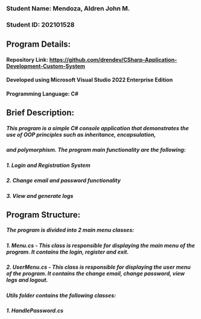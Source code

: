 ### Student Name: Mendoza, Aldren John M.
### Student ID: 202101528

## Program Details:

#### Repository Link: https://github.com/drendev/CSharp-Application-Development-Custom-System
#### Developed using Microsoft Visual Studio 2022 Enterprise Edition
#### Programming Language: C#

## Brief Description:

##### This program is a simple C# console application that demonstrates the use of OOP principles such as inheritance, encapsulation, 
##### and polymorphism. The program main functionality are the following:

##### 1. Login and Registration System
##### 2. Change email and password functionality
##### 3. View and generate logs

## Program Structure:

##### The program is divided into 2 main menu classes:

##### 1. Menu.cs - This class is responsible for displaying the main menu of the program. It contains the login, register and exit.
##### 2. UserMenu.cs - This class is responsible for displaying the user menu of the program. It contains the change email, change password, view logs and logout.

##### Utils folder contains the following classes:

##### 1. HandlePassword.cs

